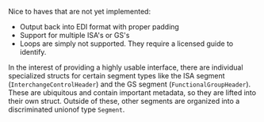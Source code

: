 Nice to haves that are not yet implemented:
* Output back into EDI format with proper padding
* Support for multiple ISA's or GS's
* Loops are simply not supported. They require a licensed guide to identify.


In the interest of providing a highly usable interface, there are individual specialized structs for certain segment types like the ISA segment (`InterchangeControlHeader`) and the GS segment (`FunctionalGroupHeader`). These are ubiquitous and contain important metadata, so they are lifted into their own struct. Outside of these, other segments are organized into a discriminated unionof type `Segment`. 
